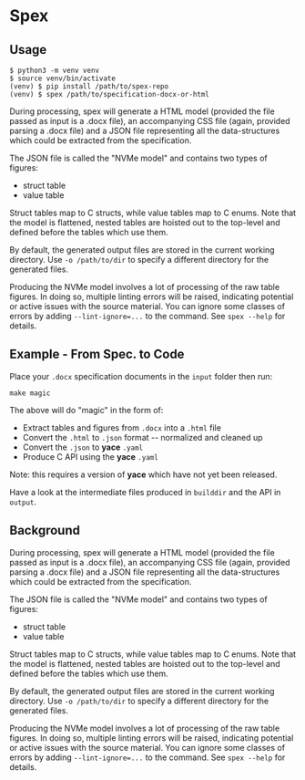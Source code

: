 # Spex

## Usage

```
$ python3 -m venv venv
$ source venv/bin/activate
(venv) $ pip install /path/to/spex-repo
(venv) $ spex /path/to/specification-docx-or-html
```

During processing, spex will generate a HTML model (provided the file
passed as input is a .docx file), an accompanying CSS file (again, provided
parsing a .docx file) and a JSON file representing all the data-structures
which could be extracted from the specification.

The JSON file is called the "NVMe model" and contains two types of figures:
* struct table
* value table

Struct tables map to C structs, while value tables map to C enums.
Note that the model is flattened, nested tables are hoisted out to the top-level
and defined before the tables which use them.


By default, the generated output files are stored in the current working
directory. Use `-o /path/to/dir` to specify a different directory for the
generated files.


Producing the NVMe model involves a lot of processing of the raw table figures.
In doing so, multiple linting errors will be raised, indicating potential or
active issues with the source material.
You can ignore some classes of errors by adding `--lint-ignore=...` to the
command. See `spex --help` for details.

## Example - From Spec. to Code

Place your ``.docx`` specification documents in the ``input`` folder then run:

```
make magic
```

The above will do "magic" in the form of:

* Extract tables and figures from ``.docx`` into a ``.html`` file
* Convert the ``.html`` to ``.json`` format -- normalized and cleaned up
* Convert the ``.json`` to **yace** ``.yaml``
* Produce C API  using the **yace** ``.yaml``

Note: this requires a version of **yace** which have not yet been released.

Have a look at the intermediate files produced in ``builddir`` and the API in
``output``.

## Background

During processing, spex will generate a HTML model (provided the file passed as
input is a .docx file), an accompanying CSS file (again, provided parsing a
.docx file) and a JSON file representing all the data-structures which could be
extracted from the specification.

The JSON file is called the "NVMe model" and contains two types of figures:

* struct table
* value table

Struct tables map to C structs, while value tables map to C enums. Note that
the model is flattened, nested tables are hoisted out to the top-level and
defined before the tables which use them.

By default, the generated output files are stored in the current working
directory. Use `-o /path/to/dir` to specify a different directory for the
generated files.

Producing the NVMe model involves a lot of processing of the raw table figures.
In doing so, multiple linting errors will be raised, indicating potential or
active issues with the source material. You can ignore some classes of errors
by adding `--lint-ignore=...` to the command. See `spex --help` for details.

